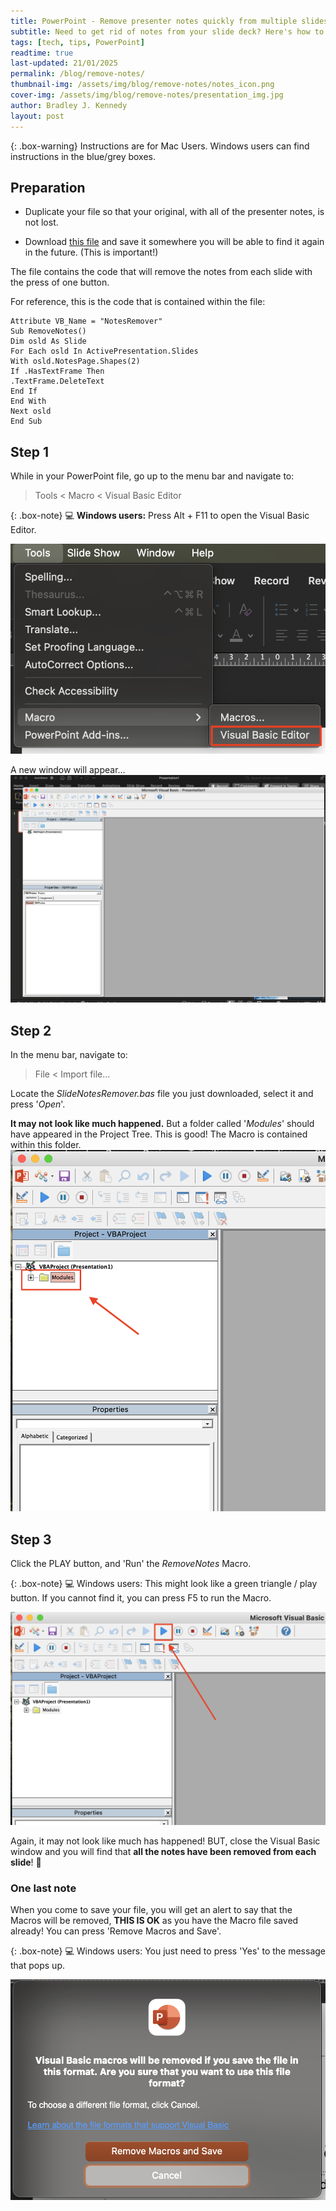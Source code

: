 ```yaml
---
title: PowerPoint - Remove presenter notes quickly from multiple slides
subtitle: Need to get rid of notes from your slide deck? Here's how to do it in 3 simple steps!
tags: [tech, tips, PowerPoint]
readtime: true
last-updated: 21/01/2025
permalink: /blog/remove-notes/
thumbnail-img: /assets/img/blog/remove-notes/notes_icon.png
cover-img: /assets/img/blog/remove-notes/presentation_img.jpg
author: Bradley J. Kennedy
layout: post
---
```

{: .box-warning}
<i class="fas fa-exclamation-circle icon-red" aria-hidden="true"></i> Instructions are for Mac Users. Windows users can find instructions in the blue/grey boxes.

## Preparation

- Duplicate your file so that your original, with all of the presenter notes, is not lost.

- Download <a href="/assets/img/blog/remove-notes/SlideNotesRemover.bas" download>this file</a> and save it somewhere you will be able to find it again in the future. (This is important!)

The file contains the code that will remove the notes from each slide with the press of one button.

For reference, this is the code that is contained within the file:

``` vba
Attribute VB_Name = "NotesRemover"
Sub RemoveNotes()
Dim osld As Slide
For Each osld In ActivePresentation.Slides
With osld.NotesPage.Shapes(2)
If .HasTextFrame Then
.TextFrame.DeleteText
End If
End With
Next osld
End Sub
```

## Step 1

While in your PowerPoint file, go up to the menu bar and navigate to:

> Tools < Macro < Visual Basic Editor

{: .box-note}
:computer: **Windows users:** Press Alt + F11 to open the Visual Basic Editor.

![Tools menu](/assets/img/blog/remove-notes/ToolsMenu.png)

A new window will appear...
![VB Window](/assets/img/blog/remove-notes/VisualBasic.png)

## Step 2

In the menu bar, navigate to:

> File < Import file...

Locate the *SlideNotesRemover.bas* file you just downloaded, select it and press '*Open*'.

**It may not look like much happened.** But a folder called '*Modules*' should have appeared in the Project Tree. This is good! The Macro is contained within this folder.
![Modules folder](/assets/img/blog/remove-notes/ModulesFolder.png)

## Step 3

Click the PLAY button, and 'Run' the *RemoveNotes* Macro.

{: .box-note}
:computer: Windows users: This might look like a green triangle / play button. If you cannot find it, you can press F5 to run the Macro.

![Play button](/assets/img/blog/remove-notes/PlayButton.png)

Again, it may not look like much has happened! BUT, close the Visual Basic window and you will find that **all the notes have been removed from each slide**! :tada:

### One last note

When you come to save your file, you will get an alert to say that the Macros will be removed, **THIS IS OK** as you have the Macro file saved already!
You can press 'Remove Macros and Save'.

{: .box-note}
:computer: Windows users: You just need to press 'Yes' to the message that pops up.

![Save message](/assets/img/blog/remove-notes/SaveMessage.png)